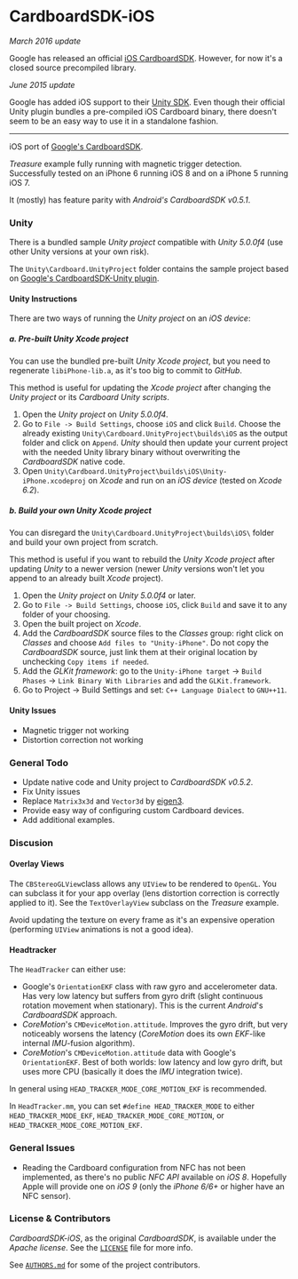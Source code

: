 CardboardSDK-iOS
===============

*March 2016 update*

Google has released an official [iOS CardboardSDK](https://developers.google.com/cardboard/ios/get-started#downloading_and_building_the_app). However, for now it's a closed source precompiled library.


*June 2015 update*

Google has added iOS support to their [Unity SDK](https://www.google.com/get/cardboard/developers/). Even though their official Unity plugin bundles a pre-compiled iOS Cardboard binary, there doesn't seem to be an easy way to use it in a standalone fashion.

---

iOS port of  [Google's CardboardSDK](https://github.com/rsanchezsaez/cardboard-java).

*Treasure* example fully running with magnetic trigger detection. Successfully tested on an iPhone 6 running iOS 8 and on a iPhone 5 running iOS 7.

It (mostly) has feature parity with *Android's CardboardSDK v0.5.1*.

### Unity

There is a bundled sample *Unity project* compatible with *Unity 5.0.0f4* (use other Unity versions at your own risk).

The `Unity\Cardboard.UnityProject` folder contains the sample project based on [Google's CardboardSDK-Unity plugin](https://github.com/googlesamples/cardboard-unity).

#### Unity Instructions

There are two ways of running the *Unity project* on an *iOS device*:

##### a. Pre-built Unity Xcode project

You can use the bundled pre-built *Unity Xcode project*, but you need to regenerate `libiPhone-lib.a`, as it's too big to commit to *GitHub*.

This method is useful for updating the *Xcode project* after changing the *Unity project* or its *Cardboard Unity scripts*.

1. Open the *Unity project* on *Unity 5.0.0f4*.
2. Go to `File -> Build Settings`, choose `iOS` and click `Build`. Choose the already existing `Unity\Cardboard.UnityProject\builds\iOS` as the output folder and click on `Append`. *Unity* should then update your current project with the needed Unity library binary without overwriting the *CardboardSDK* native code.
4. Open `Unity\Cardboard.UnityProject\builds\iOS\Unity-iPhone.xcodeproj` on *Xcode* and run on an *iOS device* (tested on *Xcode 6.2*).
 
##### b. Build your own Unity Xcode project

You can disregard the `Unity\Cardboard.UnityProject\builds\iOS\` folder and build your own project from scratch.

This method is useful if you want to rebuild the *Unity Xcode project* after updating *Unity* to a newer version (newer *Unity* versions won't let you append to an already built *Xcode* project).

1. Open the *Unity project* on *Unity 5.0.0f4* or later.
2. Go to `File -> Build Settings`, choose `iOS`, click `Build` and save it to any folder of your choosing.
3. Open the built project on *Xcode*.
4. Add the *CardboardSDK* source files to the *Classes* group: right click on *Classes* and choose `Add files to "Unity-iPhone"`. Do not copy the *CardboardSDK* source, just link them at their original location by unchecking `Copy items if needed`.
5. Add the *GLKit framework*: go to the `Unity-iPhone target` -> `Build Phases` -> `Link Binary With Libraries` and add the `GLKit.framework`.
6. Go to Project -> Build Settings and set: `C++ Language Dialect` to `GNU++11`.

#### Unity Issues

- Magnetic trigger not working
- Distortion correction not working

### General Todo

- Update native code and Unity project to *CardboardSDK v0.5.2*. 
- Fix Unity issues
- Replace `Matrix3x3d` and `Vector3d` by [eigen3](http://eigen.tuxfamily.org/).
- Provide easy way of configuring custom Cardboard devices.
- Add additional examples.

### Discusion

#### Overlay Views

The `CBStereoGLView`class allows any `UIView` to be rendered to `OpenGL`. You can subclass it for your app overlay (lens distortion correction is correctly applied to it). See the `TextOverlayView` subclass on the *Treasure* example.

Avoid updating the texture on every frame as it's an expensive operation (performing `UIView` animations is not a good idea).

#### Headtracker

 The `HeadTracker` can either use:

- Google's `OrientationEKF` class with raw gyro and accelerometer data. Has very low latency but suffers from gyro drift (slight continuous rotation movement when stationary). This is the current *Android*'s *CardboardSDK* approach.
- *CoreMotion*'s `CMDeviceMotion.attitude`. Improves the gyro drift, but very noticeably worsens the latency (*CoreMotion* does its own *EKF*-like internal *IMU*-fusion algorithm).
- *CoreMotion*'s `CMDeviceMotion.attitude` data with Google's `OrientationEKF`. Best of both worlds: low latency and low gyro drift, but uses more CPU (basically it does the *IMU* integration twice).

In general using `HEAD_TRACKER_MODE_CORE_MOTION_EKF` is recommended. 

In `HeadTracker.mm`, you can set `#define HEAD_TRACKER_MODE` to either
`HEAD_TRACKER_MODE_EKF`,
`HEAD_TRACKER_MODE_CORE_MOTION`, or
` HEAD_TRACKER_MODE_CORE_MOTION_EKF`.

### General Issues

- Reading the Cardboard configuration from NFC has not been implemented, as there's no public *NFC API* available on *iOS 8*. Hopefully Apple will provide one on *iOS 9* (only the *iPhone 6/6+* or higher have an NFC sensor).


### License & Contributors

*CardboardSDK-iOS*, as the original *CardboardSDK*, is available under the *Apache license*. See the [`LICENSE`](./LICENSE) file for more info.

See  [`AUTHORS.md`](./AUTHORS.md) for some of the project contributors.
